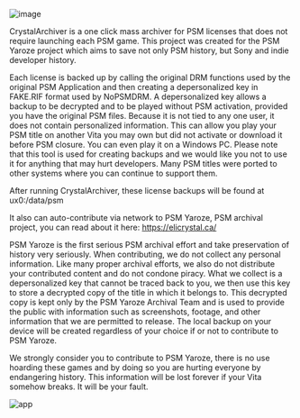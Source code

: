 ![image](https://user-images.githubusercontent.com/92234191/139364940-36bdf1ef-b2fb-4057-a7a2-2096c04cb312.png)

CrystalArchiver is a one click mass archiver for PSM licenses that does not require launching each PSM game. This project was created for the PSM Yaroze project which aims to save not only PSM history, but Sony and indie developer history. 

Each license is backed up by calling the original DRM functions used by the  original PSM Application and then creating a depersonalized key in FAKE.RIF format used by NoPSMDRM. A depersonalized key allows a backup to be decrypted and to be played without PSM activation, provided you have the original PSM files. Because it is not tied to any one user, it does not contain personalized information. This can allow you play your PSM title on another Vita you may own but did not activate or download it before PSM closure. You can even play it on a Windows PC. Please note that this tool is used for creating backups and we would like you not to use it for anything that may hurt developers. Many PSM titles were ported to other systems where you can continue to support them.

After running CrystalArchiver, these license backups will be found at ux0:/data/psm

It also can auto-contribute via network to PSM Yaroze, PSM archival project, you can read about it here:
https://elicrystal.ca/


PSM Yaroze is the first serious PSM archival effort and take preservation of history very seriously. When contributing, we do not collect any personal information. Like many proper archival efforts, we also do not distribute your contributed content and do not condone piracy. What we collect is a depersonalized key that cannot be traced back to you, we then use this key to store a decrypted copy of the title in which it belongs to. This decrypted copy is kept only by the PSM Yaroze Archival Team and is used to provide the public with information such as screenshots, footage, and other information that we are permitted to release. The local backup on your device will be created regardless of your choice if or not to contribute to PSM Yaroze. 

We strongly consider you to contribute to PSM Yaroze, there is no use hoarding these games and by doing so you are hurting everyone by endangering history. This information will be lost forever if your Vita somehow breaks. It will be your fault.

![app](https://user-images.githubusercontent.com/92234191/139364571-b2ed2fe9-d740-4c02-89af-a3fc207aea02.png)



